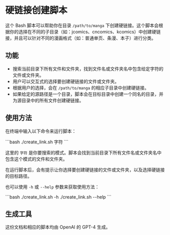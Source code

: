 # 硬链接创建脚本

这个 Bash 脚本可以帮助你在目录 `/path/to/manga` 下创建硬链接。这个脚本会根据你的选择在不同的子目录（如：jcomics、cncomics、kcomics）中创建硬链接，并且可以针对不同的漫画格式（如：普通单页、条漫、本子）进行分类。

## 功能

- 搜索当前目录下所有文件和文件夹，找到文件名或文件夹名中包含给定字符的文件或文件夹。
- 用户可以交互式的选择要创建硬链接的文件或文件夹。
- 根据用户的选择，会在 `/path/to/manga` 的相应子目录中创建硬链接。
- 如果给定的源路径是一个目录，脚本会在目标目录中创建一个同名的目录，并为源目录中的所有文件创建硬链接。

## 使用方法

在终端中输入以下命令来运行脚本：

\`\`\`bash
./create_link.sh 字符
\`\`\`

这里的 `字符` 是你要搜索的模式。脚本会找到当前目录下所有文件名或文件夹名中包含这个模式的文件和文件夹。

在运行脚本后，会有提示让你选择要创建硬链接的文件或文件夹，以及选择硬链接的目标路径。

也可以使用 `-h` 或 `--help` 参数来获取使用方法：

\`\`\`bash
./create_link.sh -h
./create_link.sh --help
\`\`\`

## 生成工具

这份文档和相应的脚本均由 OpenAI 的 GPT-4 生成。

